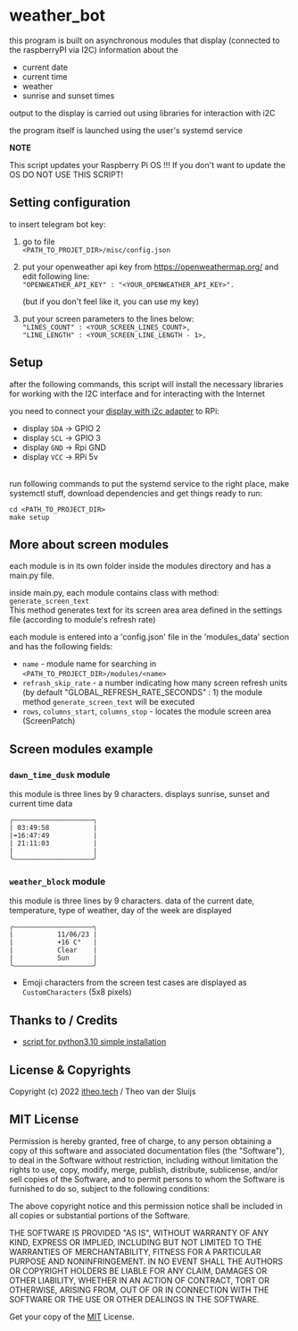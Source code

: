 # weather_bot

this program is built on asynchronous modules that display (connected to the raspberryPI via I2C) information about the 
* current date
* current time
* weather
* sunrise and sunset times

output to the display is carried out using libraries for interaction with i2C

the program itself is launched using the user's systemd service


**NOTE**

This script updates your Raspberry Pi OS !!! If you don't want to update the OS DO NOT USE THIS SCRIPT!


## Setting configuration
to insert telegram bot key:

1) go to file <br>
`<PATH_TO_PROJET_DIR>/misc/config.json`

2) put your openweather api key from https://openweathermap.org/ and edit following line: <br>
    `"OPENWEATHER_API_KEY" : "<YOUR_OPENWEATHER_API_KEY>".`

    (but if you don't feel like it, you can use my key)

3) put your screen parameters to the lines below:<br>
    `"LINES_COUNT" : <YOUR_SCREEN_LINES_COUNT>,`<br>
    `"LINE_LENGTH" : <YOUR_SCREEN_LINE_LENGTH - 1>,`

## Setup


after the following commands, this script will install the necessary libraries for working with the I2C interface and for interacting with the Internet



you need to connect your [display with i2c adapter](https://aliexpress.ru/item/1005001853905593.html?spm=a2g2w.productlist.search_results.1.13db1172pTCxgm&sku_id=12000017862865136) to RPi:
* display `SDA` -> GPIO 2
* display `SCL` -> GPIO 3
* display `GND` -> Rpi GND
* display `VCC` -> RPi 5v
<br><br>


run following commands to put the systemd service to the right place, make systemctl stuff, download dependencies and get things ready to run:

    cd <PATH_TO_PROJECT_DIR>
    make setup

## More about screen modules
each module is in its own folder inside the modules directory and has a main.py file.

inside main.py, each module contains class with method: <br>
`generate_screen_text`<br>
This method generates text for its screen area area defined in the settings file (according to module's refresh rate)

each module is entered into a 'config.json' file in the 'modules_data' section and has the following fields:
* `name` - module name for searching in `<PATH_TO_PROJECT_DIR>/modules/<name>`
* `refrash_skip_rate` - a number indicating how many screen refresh units (by default "GLOBAL_REFRESH_RATE_SECONDS" : 1) the module method `generate_screen_text` will be executed
* `rows`, `columns_start`, `columns_stop` - locates the module screen area (ScreenPatch)

## Screen modules example
### `dawn_time_dusk` module
this module is three lines by 9 characters. displays sunrise, sunset and current time data
```
╭――――――――――――――――――――╮
| 03:49:58           |
|➡️16:47:49           |
| 21:11:03           |
|                    |
╰――――――――――――――――――――╯
```

### `weather_block` module
this module is three lines by 9 characters. data of the current date, temperature, type of weather, day of the week are displayed
```
╭――――――――――――――――――――╮
|           11/06/23 |
|           +16 C°   |
|           Clear    |
|           Sun      |
╰――――――――――――――――――――╯
```

* Emoji characters from the screen test cases are displayed as `CustomCharacters` (5x8 pixels)

## Thanks to / Credits

* [script for python3.10 simple installation](https://github.com/tvdsluijs/sh-python-installer)

## License & Copyrights

Copyright (c) 2022 [itheo.tech](https://itheo.tech/) / Theo van der Sluijs

## MIT License

Permission is hereby granted, free of charge, to any person obtaining a copy of this software and associated documentation files (the "Software"), to deal in the Software without restriction, including without limitation the rights to use, copy, modify, merge, publish, distribute, sublicense, and/or sell copies of the Software, and to permit persons to whom the Software is furnished to do so, subject to the following conditions:

The above copyright notice and this permission notice shall be included in all copies or substantial portions of the Software.

THE SOFTWARE IS PROVIDED "AS IS", WITHOUT WARRANTY OF ANY KIND, EXPRESS OR IMPLIED, INCLUDING BUT NOT LIMITED TO THE WARRANTIES OF MERCHANTABILITY, FITNESS FOR A PARTICULAR PURPOSE AND NONINFRINGEMENT. IN NO EVENT SHALL THE AUTHORS OR COPYRIGHT HOLDERS BE LIABLE FOR ANY CLAIM, DAMAGES OR OTHER LIABILITY, WHETHER IN AN ACTION OF CONTRACT, TORT OR OTHERWISE, ARISING FROM, OUT OF OR IN CONNECTION WITH THE SOFTWARE OR THE USE OR OTHER DEALINGS IN THE SOFTWARE.

Get your copy of the [MIT](https://choosealicense.com/licenses/mit/) License.